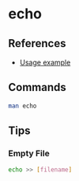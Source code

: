 # echo

## References

- [Usage example](https://en.wikipedia.org/wiki/Echo_(command)#Usage_example)

## Commands

```sh
man echo
```

## Tips

### Empty File

```sh
echo >> [filename]
```
